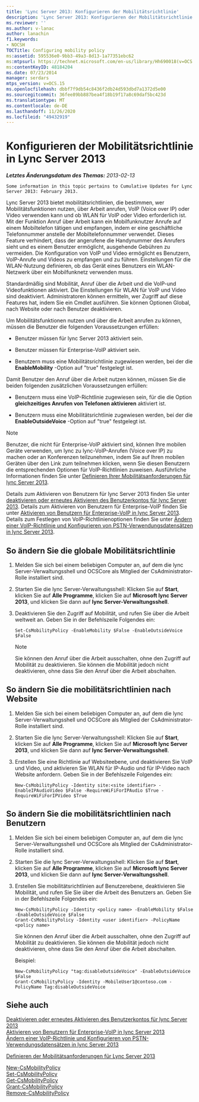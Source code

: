 ```yaml
---
title: 'Lync Server 2013: Konfigurieren der Mobilitätsrichtlinie'
description: 'Lync Server 2013: Konfigurieren der Mobilitätsrichtlinie'
ms.reviewer: ''
ms.author: v-lanac
author: lanachin
f1.keywords:
- NOCSH
TOCTitle: Configuring mobility policy
ms:assetid: 595536e0-9bb3-49a3-8d13-1a77351ebc62
ms:mtpsurl: https://technet.microsoft.com/en-us/library/Hh690018(v=OCS.15)
ms:contentKeyID: 48184204
ms.date: 07/23/2014
manager: serdars
mtps_version: v=OCS.15
ms.openlocfilehash: dbbf7f9db54c8436f2db24d593dbd7a1372d5e00
ms.sourcegitcommit: 36fee89bb887bea4f18b19f17a8c69daf5bc423d
ms.translationtype: MT
ms.contentlocale: de-DE
ms.lasthandoff: 11/26/2020
ms.locfileid: "49432919"
---
```

# <a name="configuring-mobility-policy-in-lync-server-2013"></a>Konfigurieren der Mobilitätsrichtlinie in Lync Server 2013

<div data-xmlns="http://www.w3.org/1999/xhtml">

<div class="topic" data-xmlns="http://www.w3.org/1999/xhtml" data-msxsl="urn:schemas-microsoft-com:xslt" data-cs="https://msdn.microsoft.com/">

<div data-asp="https://msdn2.microsoft.com/asp">



</div>

<div id="mainSection">

<div id="mainBody">

<span> </span>

_**Letztes Änderungsdatum des Themas:** 2013-02-13_

    Some information in this topic pertains to Cumulative Updates for Lync Server 2013: February 2013.

Lync Server 2013 bietet mobilitätsrichtlinien, die bestimmen, wer Mobilitätsfunktionen nutzen, über Arbeit anrufen, VoIP (Voice over IP) oder Video verwenden kann und ob WLAN für VoIP oder Video erforderlich ist. Mit der Funktion Anruf über Arbeit kann ein Mobilfunknutzer Anrufe auf einem Mobiltelefon tätigen und empfangen, indem er eine geschäftliche Telefonnummer anstelle der Mobiltelefonnummer verwendet. Dieses Feature verhindert, dass der angerufene die Handynummer des Anrufers sieht und es einem Benutzer ermöglicht, ausgehende Gebühren zu vermeiden. Die Konfiguration von VoIP und Video ermöglicht es Benutzern, VoIP-Anrufe und Videos zu empfangen und zu führen. Einstellungen für die WLAN-Nutzung definieren, ob das Gerät eines Benutzers ein WLAN-Netzwerk über ein Mobilfunknetz verwenden muss.

Standardmäßig sind Mobilität, Anruf über die Arbeit und die VoIP-und Videofunktionen aktiviert. Die Einstellungen für WLAN für VoIP und Video sind deaktiviert. Administratoren können ermitteln, wer Zugriff auf diese Features hat, indem Sie ein Cmdlet ausführen. Sie können Optionen Global, nach Website oder nach Benutzer deaktivieren.

Um Mobilitätsfunktionen nutzen und über die Arbeit anrufen zu können, müssen die Benutzer die folgenden Voraussetzungen erfüllen:

  - Benutzer müssen für lync Server 2013 aktiviert sein.

  - Benutzer müssen für Enterprise-VoIP aktiviert sein.

  - Benutzern muss eine Mobilitätsrichtlinie zugewiesen werden, bei der die **EnableMobility** -Option auf "true" festgelegt ist.

Damit Benutzer den Anruf über die Arbeit nutzen können, müssen Sie die beiden folgenden zusätzlichen Voraussetzungen erfüllen:

  - Benutzern muss eine VoIP-Richtlinie zugewiesen sein, für die die Option **gleichzeitiges Anrufen von Telefonen aktivieren** aktiviert ist.

  - Benutzern muss eine Mobilitätsrichtlinie zugewiesen werden, bei der die **EnableOutsideVoice** -Option auf "true" festgelegt ist.

<div>


> [!NOTE]  
> Benutzer, die nicht für Enterprise-VoIP aktiviert sind, können Ihre mobilen Geräte verwenden, um lync zu lync-VoIP-Anrufen (Voice over IP) zu machen oder an Konferenzen teilzunehmen, indem Sie auf Ihren mobilen Geräten über den Link zum teilnehmen klicken, wenn Sie diesen Benutzern die entsprechenden Optionen für VoIP-Richtlinien zuweisen. Ausführliche Informationen finden Sie unter <A href="lync-server-2013-defining-your-mobility-requirements.md">Definieren Ihrer Mobilitätsanforderungen für lync Server 2013</A>.



</div>

Details zum Aktivieren von Benutzern für lync Server 2013 finden Sie unter [deaktivieren oder erneutes Aktivieren des Benutzerkontos für lync Server 2013](lync-server-2013-disable-or-re-enable-user-account-for-lync-server.md). Details zum Aktivieren von Benutzern für Enterprise-VoIP finden Sie unter [Aktivieren von Benutzern für Enterprise-VoIP in lync Server 2013](lync-server-2013-enable-users-for-enterprise-voice.md). Details zum Festlegen von VoIP-Richtlinienoptionen finden Sie unter [Ändern einer VoIP-Richtlinie und Konfigurieren von PSTN-Verwendungsdatensätzen in lync Server 2013](lync-server-2013-modify-a-voice-policy-and-configure-pstn-usage-records.md).

<div>

## <a name="to-modify-global-mobility-policy"></a>So ändern Sie die globale Mobilitätsrichtlinie

1.  Melden Sie sich bei einem beliebigen Computer an, auf dem die lync Server-Verwaltungsshell und OCSCore als Mitglied der CsAdministrator-Rolle installiert sind.

2.  Starten Sie die lync Server-Verwaltungsshell: Klicken Sie auf **Start**, klicken Sie auf **Alle Programme**, klicken Sie auf **Microsoft lync Server 2013**, und klicken Sie dann auf **lync Server-Verwaltungsshell**.

3.  Deaktivieren Sie den Zugriff auf Mobilität, und rufen Sie über die Arbeit weltweit an. Geben Sie in der Befehlszeile Folgendes ein:
    
        Set-CsMobilityPolicy -EnableMobility $False -EnableOutsideVoice $False
    
    <div>
    

    > [!NOTE]  
    > Sie können den Anruf über die Arbeit ausschalten, ohne den Zugriff auf Mobilität zu deaktivieren. Sie können die Mobilität jedoch nicht deaktivieren, ohne dass Sie den Anruf über die Arbeit abschalten.

    
    </div>

</div>

<div>

## <a name="to-modify-mobility-policy-by-site"></a>So ändern Sie die mobilitätsrichtlinien nach Website

1.  Melden Sie sich bei einem beliebigen Computer an, auf dem die lync Server-Verwaltungsshell und OCSCore als Mitglied der CsAdministrator-Rolle installiert sind.

2.  Starten Sie die lync Server-Verwaltungsshell: Klicken Sie auf **Start**, klicken Sie auf **Alle Programme**, klicken Sie auf **Microsoft lync Server 2013**, und klicken Sie dann auf **lync Server-Verwaltungsshell**.

3.  Erstellen Sie eine Richtlinie auf Websiteebene, und deaktivieren Sie VoIP und Video, und aktivieren Sie WLAN für IP-Audio und für IP-Video nach Website anfordern. Geben Sie in der Befehlszeile Folgendes ein:
    
        New-CsMobilityPolicy -Identity site:<site identifier> -EnableIPAudioVideo $False -RequireWiFiForIPAudio $True -RequireWiFiForIPVideo $True

</div>

<div>

## <a name="to-modify-mobility-policy-by-user"></a>So ändern Sie die mobilitätsrichtlinien nach Benutzern

1.  Melden Sie sich bei einem beliebigen Computer an, auf dem die lync Server-Verwaltungsshell und OCSCore als Mitglied der CsAdministrator-Rolle installiert sind.

2.  Starten Sie die lync Server-Verwaltungsshell: Klicken Sie auf **Start**, klicken Sie auf **Alle Programme**, klicken Sie auf **Microsoft lync Server 2013**, und klicken Sie dann auf **lync Server-Verwaltungsshell**.

3.  Erstellen Sie mobilitätsrichtlinien auf Benutzerebene, deaktivieren Sie Mobilität, und rufen Sie Sie über die Arbeit des Benutzers an. Geben Sie in der Befehlszeile Folgendes ein:
    
        New-CsMobilityPolicy -Identity <policy name> -EnableMobility $False -EnableOutsideVoice $False
        Grant-CsMobilityPolicy -Identity <user identifier> -PolicyName <policy name>
    
    Sie können den Anruf über die Arbeit ausschalten, ohne den Zugriff auf Mobilität zu deaktivieren. Sie können die Mobilität jedoch nicht deaktivieren, ohne dass Sie den Anruf über die Arbeit abschalten.
    
    Beispiel:
    
        New-CsMobilityPolicy "tag:disableOutsideVoice" -EnableOutsideVoice $False
        Grant-CsMobilityPolicy -Identity -MobileUser1@contoso.com -PolicyName Tag:disableOutsideVoice

</div>

<div>

## <a name="see-also"></a>Siehe auch


[Deaktivieren oder erneutes Aktivieren des Benutzerkontos für lync Server 2013](lync-server-2013-disable-or-re-enable-user-account-for-lync-server.md)  
[Aktivieren von Benutzern für Enterprise-VoIP in lync Server 2013](lync-server-2013-enable-users-for-enterprise-voice.md)  
[Ändern einer VoIP-Richtlinie und Konfigurieren von PSTN-Verwendungsdatensätzen in lync Server 2013](lync-server-2013-modify-a-voice-policy-and-configure-pstn-usage-records.md)  


[Definieren der Mobilitätsanforderungen für Lync Server 2013](lync-server-2013-defining-your-mobility-requirements.md)  


[New-CsMobilityPolicy](https://docs.microsoft.com/powershell/module/skype/New-CsMobilityPolicy)  
[Set-CsMobilityPolicy](https://docs.microsoft.com/powershell/module/skype/Set-CsMobilityPolicy)  
[Get-CsMobilityPolicy](https://docs.microsoft.com/powershell/module/skype/Get-CsMobilityPolicy)  
[Grant-CsMobilityPolicy](https://docs.microsoft.com/powershell/module/skype/Grant-CsMobilityPolicy)  
[Remove-CsMobilityPolicy](https://docs.microsoft.com/powershell/module/skype/Remove-CsMobilityPolicy)  
  

</div>

</div>

<span> </span>

</div>

</div>

</div>

